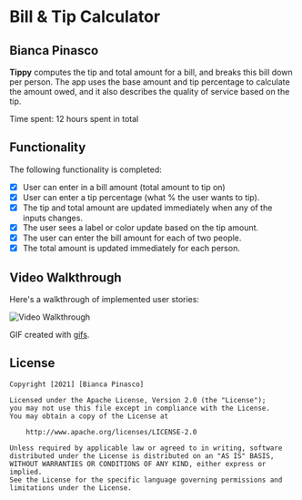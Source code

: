# Bill & Tip Calculator

## Bianca Pinasco

**Tippy** computes the tip and total amount for a bill, and breaks this bill down per person. The app uses the base amount and tip percentage to calculate the amount owed, and it also describes the quality of service based on the tip.

Time spent: 12 hours spent in total

## Functionality

The following functionality is completed:

* [x] User can enter in a bill amount (total amount to tip on)
* [x] User can enter a tip percentage (what % the user wants to tip).
* [x] The tip and total amount are updated immediately when any of the inputs changes.
* [x] The user sees a label or color update based on the tip amount.
* [x] The user can enter the bill amount for each of two people.
* [x] The total amount is updated immediately for each person.

## Video Walkthrough

Here's a walkthrough of implemented user stories:

<img src='https://j.gifs.com/yw6Dz6.gif' title='Video Walkthrough' width='' alt='Video Walkthrough' />

GIF created with [gifs](http://www.gifs.com).

## License

    Copyright [2021] [Bianca Pinasco]

    Licensed under the Apache License, Version 2.0 (the "License");
    you may not use this file except in compliance with the License.
    You may obtain a copy of the License at

        http://www.apache.org/licenses/LICENSE-2.0

    Unless required by applicable law or agreed to in writing, software
    distributed under the License is distributed on an "AS IS" BASIS,
    WITHOUT WARRANTIES OR CONDITIONS OF ANY KIND, either express or implied.
    See the License for the specific language governing permissions and
    limitations under the License.